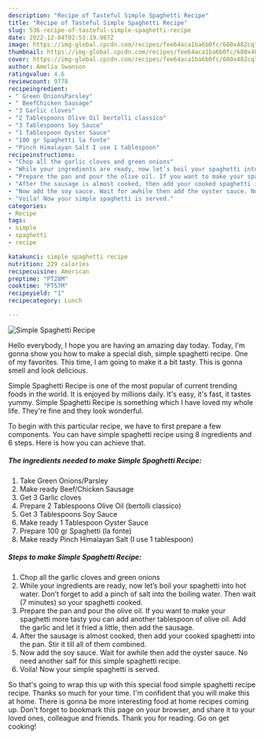 ```yaml
---
description: "Recipe of Tasteful Simple Spaghetti Recipe"
title: "Recipe of Tasteful Simple Spaghetti Recipe"
slug: 536-recipe-of-tasteful-simple-spaghetti-recipe
date: 2022-12-04T02:53:19.987Z
image: https://img-global.cpcdn.com/recipes/fee64aca1ba6b0fc/680x482cq70/simple-spaghetti-recipe-recipe-main-photo.jpg
thumbnail: https://img-global.cpcdn.com/recipes/fee64aca1ba6b0fc/680x482cq70/simple-spaghetti-recipe-recipe-main-photo.jpg
cover: https://img-global.cpcdn.com/recipes/fee64aca1ba6b0fc/680x482cq70/simple-spaghetti-recipe-recipe-main-photo.jpg
author: Amelia Swanson
ratingvalue: 4.6
reviewcount: 9778
recipeingredient:
- " Green OnionsParsley"
- " BeefChicken Sausage"
- "3 Garlic cloves"
- "2 Tablespoons Olive Oil bertolli classico"
- "3 Tablespoons Soy Sauce"
- "1 Tablespoon Oyster Sauce"
- "100 gr Spaghetti la fonte"
- "Pinch Himalayan Salt I use 1 tablespoon"
recipeinstructions:
- "Chop all the garlic cloves and green onions"
- "While your ingredients are ready, now let’s boil your spaghetti into hot water. Don’t forget to add a pinch of salt into the boiling water. Then wait (7 minutes) so your spaghetti cooked."
- "Prepare the pan and pour the olive oil. If you want to make your spaghetti more tasty you can add another tablespoon of olive oil. Add the garlic and let it fried a little, then add the sausage."
- "After the sausage is almost cooked, then add your cooked spaghetti into the pan. Stir it till all of them combined."
- "Now add the soy sauce. Wait for awhile then add the oyster sauce. No need another salf for this simple spaghetti recipe."
- "Voila! Now your simple spaghetti is served."
categories:
- Recipe
tags:
- simple
- spaghetti
- recipe

katakunci: simple spaghetti recipe 
nutrition: 229 calories
recipecuisine: American
preptime: "PT28M"
cooktime: "PT57M"
recipeyield: "1"
recipecategory: Lunch

---
```



![Simple Spaghetti Recipe](https://img-global.cpcdn.com/recipes/fee64aca1ba6b0fc/680x482cq70/simple-spaghetti-recipe-recipe-main-photo.jpg)

Hello everybody, I hope you are having an amazing day today. Today, I'm gonna show you how to make a special dish, simple spaghetti recipe. One of my favorites. This time, I am going to make it a bit tasty. This is gonna smell and look delicious.

Simple Spaghetti Recipe is one of the most popular of current trending foods in the world. It is enjoyed by millions daily. It's easy, it's fast, it tastes yummy. Simple Spaghetti Recipe is something which I have loved my whole life. They're fine and they look wonderful.




To begin with this particular recipe, we have to first prepare a few components. You can have simple spaghetti recipe using 8 ingredients and 6 steps. Here is how you can achieve that.

<!--inarticleads1-->

##### The ingredients needed to make Simple Spaghetti Recipe:

1. Take  Green Onions/Parsley
1. Make ready  Beef/Chicken Sausage
1. Get 3 Garlic cloves
1. Prepare 2 Tablespoons Olive Oil (bertolli classico)
1. Get 3 Tablespoons Soy Sauce
1. Make ready 1 Tablespoon Oyster Sauce
1. Prepare 100 gr Spaghetti (la fonte)
1. Make ready Pinch Himalayan Salt (I use 1 tablespoon)




<!--inarticleads2-->

##### Steps to make Simple Spaghetti Recipe:

1. Chop all the garlic cloves and green onions
1. While your ingredients are ready, now let’s boil your spaghetti into hot water. Don’t forget to add a pinch of salt into the boiling water. Then wait (7 minutes) so your spaghetti cooked.
1. Prepare the pan and pour the olive oil. If you want to make your spaghetti more tasty you can add another tablespoon of olive oil. Add the garlic and let it fried a little, then add the sausage.
1. After the sausage is almost cooked, then add your cooked spaghetti into the pan. Stir it till all of them combined.
1. Now add the soy sauce. Wait for awhile then add the oyster sauce. No need another salf for this simple spaghetti recipe.
1. Voila! Now your simple spaghetti is served.




So that's going to wrap this up with this special food simple spaghetti recipe recipe. Thanks so much for your time. I'm confident that you will make this at home. There is gonna be more interesting food at home recipes coming up. Don't forget to bookmark this page on your browser, and share it to your loved ones, colleague and friends. Thank you for reading. Go on get cooking!
